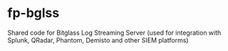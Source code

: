 # fp-bglss
Shared code for Bitglass Log Streaming Server (used for integration with Splunk, QRadar, Phantom, Demisto and other SIEM platforms)

